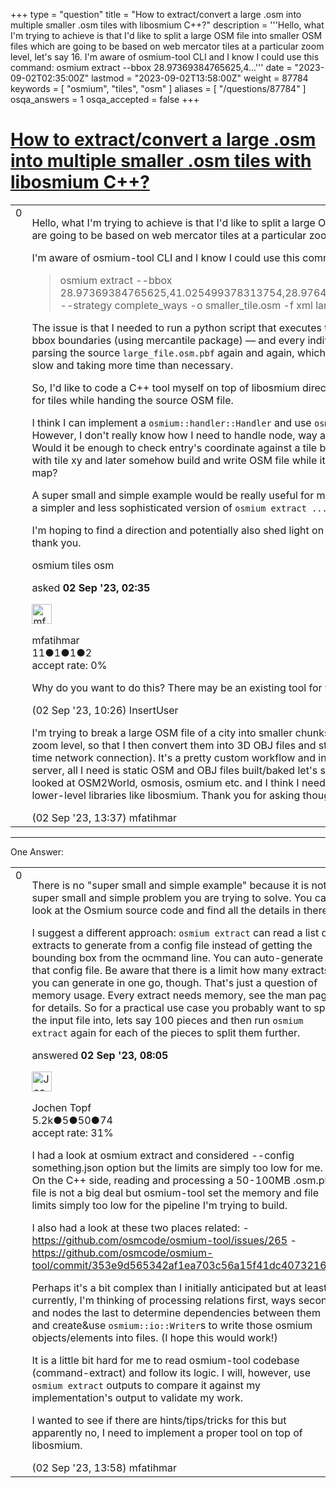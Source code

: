 +++
type = "question"
title = "How to extract/convert a large .osm into multiple smaller .osm tiles with libosmium C++?"
description = '''Hello, what I&#x27;m trying to achieve is that I&#x27;d like to split a large OSM file into smaller OSM files which are going to be based on web mercator tiles at a particular zoom level, let&#x27;s say 16. I&#x27;m aware of osmium-tool CLI and I know I could use this command:  osmium extract --bbox 28.97369384765625,4...'''
date = "2023-09-02T02:35:00Z"
lastmod = "2023-09-02T13:58:00Z"
weight = 87784
keywords = [ "osmium", "tiles", "osm" ]
aliases = [ "/questions/87784" ]
osqa_answers = 1
osqa_accepted = false
+++

<div class="headNormal">

# [How to extract/convert a large .osm into multiple smaller .osm tiles with libosmium C++?](/questions/87784/how-to-extractconvert-a-large-osm-into-multiple-smaller-osm-tiles-with-libosmium-c)

</div>

<div id="main-body">

<div id="askform">

<table id="question-table" style="width:100%;">
<colgroup>
<col style="width: 50%" />
<col style="width: 50%" />
</colgroup>
<tbody>
<tr>
<td style="width: 30px; vertical-align: top"><div class="vote-buttons">
<span id="post-87784-upvote" class="ajax-command post-vote up" rel="nofollow" title="I like this post (click again to cancel)"> </span>
<div id="post-87784-score" class="post-score" title="current number of votes">
0
</div>
<span id="post-87784-downvote" class="ajax-command post-vote down" rel="nofollow" title="I dont like this post (click again to cancel)"> </span> <span id="favorite-mark" class="ajax-command favorite-mark" rel="nofollow" title="mark/unmark this question as favorite (click again to cancel)"> </span>
<div id="favorite-count" class="favorite-count">
&#10;</div>
</div></td>
<td><div id="item-right">
<div class="question-body">
<p>Hello, what I'm trying to achieve is that I'd like to split a large OSM file into smaller OSM files which are going to be based on web mercator tiles at a particular zoom level, let's say 16.</p>
<p>I'm aware of osmium-tool CLI and I know I could use this command:</p>
<blockquote>
<p>osmium extract --bbox 28.97369384765625,41.025499378313754,28.9764404296875,41.027571415339786 --strategy complete_ways -o smaller_tile.osm -f xml large_file.osm.pbf --overwrite</p>
</blockquote>
<p>The issue is that I needed to run a python script that executes the command above with different bbox boundaries (using mercantile package) — and every individual <code>osmium extract ...</code> run is parsing the source <code>large_file.osm.pbf</code> again and again, which makes the whole process rather slow and taking more time than necessary.</p>
<p>So, I'd like to code a C++ tool myself on top of libosmium directly and produce multiple osm files for tiles while handing the source OSM file.</p>
<p>I think I can implement a <code>osmium::handler::Handler</code> and use <code>osmium::apply(reader, handler)</code> API. However, I don't really know how I need to handle node, way and relation entires coming through. Would it be enough to check entry's coordinate against a tile boundary and put it into a map keyed with tile xy and later somehow build and write OSM file while iterating over the main tile-entry map?</p>
<p>A super small and simple example would be really useful for me to understand how I can implement a simpler and less sophisticated version of <code>osmium extract ...</code> by myself.</p>
<p>I'm hoping to find a direction and potentially also shed light on this for other for future reference, thank you.</p>
</div>
<div id="question-tags" class="tags-container tags">
<span class="post-tag tag-link-osmium" rel="tag" title="see questions tagged &#39;osmium&#39;">osmium</span> <span class="post-tag tag-link-tiles" rel="tag" title="see questions tagged &#39;tiles&#39;">tiles</span> <span class="post-tag tag-link-osm" rel="tag" title="see questions tagged &#39;osm&#39;">osm</span>
</div>
<div id="question-controls" class="post-controls">
&#10;</div>
<div class="post-update-info-container">
<div class="post-update-info post-update-info-user">
<p>asked <strong>02 Sep '23, 02:35</strong></p>
<img src="https://secure.gravatar.com/avatar/88ef3e2d478b563d0b8b6c29e503e641?s=32&amp;d=identicon&amp;r=g" class="gravatar" width="32" height="32" alt="mfatihmar&#39;s gravatar image" />
<p><span>mfatihmar</span><br />
<span class="score" title="11 reputation points">11</span><span title="1 badges"><span class="badge1">●</span><span class="badgecount">1</span></span><span title="1 badges"><span class="silver">●</span><span class="badgecount">1</span></span><span title="2 badges"><span class="bronze">●</span><span class="badgecount">2</span></span><br />
<span class="accept_rate" title="Rate of the user&#39;s accepted answers">accept rate:</span> <span title="mfatihmar has no accepted answers">0%</span></p>
</div>
</div>
<div id="comments-container-87784" class="comments-container">
<span id="87786"></span>
<div id="comment-87786" class="comment">
<div id="post-87786-score" class="comment-score">
&#10;</div>
<div class="comment-text">
<p>Why do you want to do this? There may be an existing tool for your end goal.</p>
</div>
<div id="comment-87786-info" class="comment-info">
<span class="comment-age">(02 Sep '23, 10:26)</span> <span class="comment-user userinfo">InsertUser</span>
</div>
</div>
<span id="87787"></span>
<div id="comment-87787" class="comment">
<div id="post-87787-score" class="comment-score">
&#10;</div>
<div class="comment-text">
<p>I'm trying to break a large OSM file of a city into smaller chunks in web mercator tiles at a particular zoom level, so that I then convert them into 3D OBJ files and stream over the internet (over a real-time network connection). It's a pretty custom workflow and instead of hosting a full-blown tile-server, all I need is static OSM and OBJ files built/baked let's say every month automatically. I have looked at OSM2World, osmosis, osmium etc. and I think I need to write some custom tools on top of lower-level libraries like libosmium. Thank you for asking though :)</p>
</div>
<div id="comment-87787-info" class="comment-info">
<span class="comment-age">(02 Sep '23, 13:37)</span> <span class="comment-user userinfo">mfatihmar</span>
</div>
</div>
</div>
<div id="comment-tools-87784" class="comment-tools">
&#10;</div>
<div class="clear">
&#10;</div>
<div id="comment-87784-form-container" class="comment-form-container">
&#10;</div>
<div class="clear">
&#10;</div>
</div></td>
</tr>
</tbody>
</table>

------------------------------------------------------------------------

<div class="tabBar">

<span id="sort-top"></span>

<div class="headQuestions">

One Answer:

</div>

</div>

<span id="87785"></span>

<div id="answer-container-87785" class="answer">

<table style="width:100%;">
<colgroup>
<col style="width: 50%" />
<col style="width: 50%" />
</colgroup>
<tbody>
<tr>
<td style="width: 30px; vertical-align: top"><div class="vote-buttons">
<span id="post-87785-upvote" class="ajax-command post-vote up" rel="nofollow" title="I like this post (click again to cancel)"> </span>
<div id="post-87785-score" class="post-score" title="current number of votes">
0
</div>
<span id="post-87785-downvote" class="ajax-command post-vote down" rel="nofollow" title="I dont like this post (click again to cancel)"> </span>
</div></td>
<td><div class="item-right">
<div class="answer-body">
<p>There is no "super small and simple example" because it is not a super small and simple problem you are trying to solve. You can look at the Osmium source code and find all the details in there.</p>
<p>I suggest a different approach: <code>osmium extract</code> can read a list of extracts to generate from a config file instead of getting the bounding box from the ocmmand line. You can auto-generate that config file. Be aware that there is a limit how many extracts you can generate in one go, though. That's just a question of memory usage. Every extract needs memory, see the man page for details. So for a practical use case you probably want to split the input file into, lets say 100 pieces and then run <code>osmium extract</code> again for each of the pieces to split them further.</p>
</div>
<div class="answer-controls post-controls">
&#10;</div>
<div class="post-update-info-container">
<div class="post-update-info post-update-info-user">
<p>answered <strong>02 Sep '23, 08:05</strong></p>
<img src="https://secure.gravatar.com/avatar/2d4dfcdcde73aa5e2ffa4a9b3a7cb51d?s=32&amp;d=identicon&amp;r=g" class="gravatar" width="32" height="32" alt="Jochen%20Topf&#39;s gravatar image" />
<p><span>Jochen Topf</span><br />
<span class="score" title="5244 reputation points"><span>5.2k</span></span><span title="5 badges"><span class="badge1">●</span><span class="badgecount">5</span></span><span title="50 badges"><span class="silver">●</span><span class="badgecount">50</span></span><span title="74 badges"><span class="bronze">●</span><span class="badgecount">74</span></span><br />
<span class="accept_rate" title="Rate of the user&#39;s accepted answers">accept rate:</span> <span title="Jochen Topf has 32 accepted answers">31%</span></p>
</div>
</div>
<div id="comments-container-87785" class="comments-container">
<span id="87788"></span>
<div id="comment-87788" class="comment">
<div id="post-87788-score" class="comment-score">
&#10;</div>
<div class="comment-text">
<p>I had a look at osmium extract and considered --config something.json option but the limits are simply too low for me. On the C++ side, reading and processing a 50-100MB .osm.pbf file is not a big deal but osmium-tool set the memory and file limits simply too low for the pipeline I'm trying to build.</p>
<p>I also had a look at these two places related: - <a href="https://github.com/osmcode/osmium-tool/issues/265">https://github.com/osmcode/osmium-tool/issues/265</a> - <a href="https://github.com/osmcode/osmium-tool/commit/353e9d565342af1ea703c56a15f41dc40732168a">https://github.com/osmcode/osmium-tool/commit/353e9d565342af1ea703c56a15f41dc40732168a</a></p>
<p>Perhaps it's a bit complex than I initially anticipated but at least currently, I'm thinking of processing relations first, ways second and nodes the last to determine dependencies between them and create&amp;use <code>osmium::io::Writer</code>s to write those osmium objects/elements into files. (I hope this would work!)</p>
<p>It is a little bit hard for me to read osmium-tool codebase (command-extract) and follow its logic. I will, however, use <code>osmium extract</code> outputs to compare it against my implementation's output to validate my work.</p>
<p>I wanted to see if there are hints/tips/tricks for this but apparently no, I need to implement a proper tool on top of libosmium.</p>
</div>
<div id="comment-87788-info" class="comment-info">
<span class="comment-age">(02 Sep '23, 13:58)</span> <span class="comment-user userinfo">mfatihmar</span>
</div>
</div>
</div>
<div id="comment-tools-87785" class="comment-tools">
&#10;</div>
<div class="clear">
&#10;</div>
<div id="comment-87785-form-container" class="comment-form-container">
&#10;</div>
<div class="clear">
&#10;</div>
</div></td>
</tr>
</tbody>
</table>

</div>

<div class="paginator-container-left">

</div>

</div>

</div>

